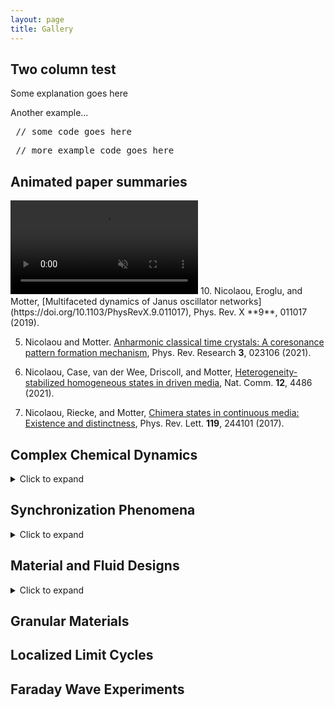 ```yaml
---
layout: page
title: Gallery
---
```


## Two column test
<div class="left">
<p>Some explanation goes here</p>
<p>Another example...</p>
</div>
<div class="right">
<pre> // some code goes here </pre>
<pre> // more example code goes here </pre>
</div>



## Animated paper summaries
<video muted controls>
    <source src="{{ site.my-media-path }}/assets/gallery/papersummaries/janusoscillators2.mp4" type="video/mp4">
</video>
10. Nicolaou, Eroglu, and Motter, [Multifaceted dynamics of Janus oscillator networks](https://doi.org/10.1103/PhysRevX.9.011017), Phys. Rev. X **9**, 011017 (2019).

5. Nicolaou and Motter. [Anharmonic classical time crystals: A coresonance pattern formation mechanism](https://doi.org/10.1103/PhysRevResearch.3.023106), Phys. Rev. Research **3**, 023106 (2021).

4. Nicolaou, Case, van der Wee, Driscoll, and  Motter, [Heterogeneity-stabilized homogeneous states in driven media](https://doi.org/10.1038/s41467-021-24459-0), Nat. Comm. **12**, 4486 (2021).

13. Nicolaou, Riecke, and  Motter, [Chimera states in continuous media: Existence and distinctness](https://doi.org/10.1103/PhysRevLett.119.244101), Phys. Rev. Lett. **119**, 244101 (2017).

## Complex Chemical Dynamics
<details>
  <summary>Click to expand</summary>
  <pre>
  <img src="{{ site.my-media-path }}/assets/gallery/figures/nonnormal.gif">

  <img src="{{ site.my-media-path }}/assets/gallery/figures/combustion.gif">

  </pre>
</details>

## Synchronization Phenomena
<details>
	<summary>Click to expand</summary>
	<pre>
  <img src="{{ site.my-media-path }}/assets/gallery/figures/spiral.gif">

  <img src="{{ site.my-media-path }}/assets/gallery/figures/switching.gif">

  <img src="{{ site.my-media-path }}/assets/gallery/figures/torus.gif">

  </pre>

</details>


## Material and Fluid Designs
<details>
	<summary>Click to expand</summary>
	<pre>
  <img src="{{ site.my-media-path }}/assets/gallery/figures/metamaterials.gif">

  <img src="{{ site.my-media-path }}/assets/gallery/figures/blowup.gif">

  </pre>

</details>

## Granular Materials

## Localized Limit Cycles

## Faraday Wave Experiments
